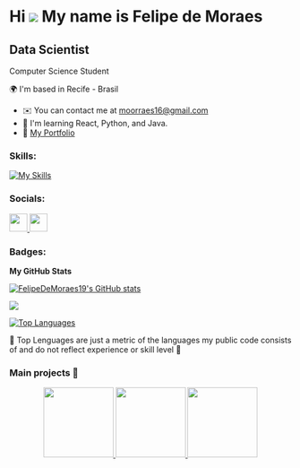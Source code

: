 Hi ![](https://user-images.githubusercontent.com/18350557/176309783-0785949b-9127-417c-8b55-ab5a4333674e.gif) My name is Felipe de Moraes
=====================================================================================================================================
Data Scientist
--------------------
Computer Science Student

🌍  I'm based in Recife - Brasil
* ✉️  You can contact me at [moorraes16@gmail.com](mailto:moorraes16@gmail.com)
* 🧠  I'm learning React, Python, and Java.
* 🚀  [My Portfolio](https://github.com/FelipeDeMoraes19/portfolio)

### Skills:
[![My Skills](https://skillicons.dev/icons?i=react,python,java,html,css,js,mysql,figma,typescript)](https://skillicons.dev)

### Socials:

<p align="left">
  <a href="https://www.github.com/FelipeDeMoraes19" target="_blank" rel="noreferrer"> 
    <img src="https://raw.githubusercontent.com/danielcranney/readme-generator/main/public/icons/socials/github.svg" width="32" height="32" />
  </a>
  <a href="https://www.linkedin.com/in/felipe-moraes-48249026b" target="_blank" rel="noreferrer"> 
    <img src="https://raw.githubusercontent.com/danielcranney/readme-generator/main/public/icons/socials/linkedin.svg" width="32" height="32" />
  </a>
</p>

### Badges:

<b>My GitHub Stats</b>

<a href="https://github.com/FelipeDeMoraes19"><img src="https://github-readme-stats.vercel.app/api?username=FelipeDeMoraes19&show_icons=true&hide=&count_private=true&title_color=0891b2&text_color=ffffff&icon_color=0891b2&bg_color=1c1917&hide_border=true&show_icons=true" alt="FelipeDeMoraes19's GitHub stats" /></a>

<a href="https://github.com/FelipeDeMoraes19"><img src="https://github-readme-streak-stats.herokuapp.com/?user=FelipeDeMoraes19&stroke=ffffff&background=1c1917&ring=0891b2&fire=0891b2&currStreakNum=ffffff&currStreakLabel=0891b2&sideNums=ffffff&sideLabels=ffffff&dates=ffffff&hide_border=true" /></a>

<a href="https://github.com/FelipeDeMoraes19" align="left"><img src="https://github-readme-stats.vercel.app/api/top-langs/?username=FelipeDeMoraes19&langs_count=10&title_color=0891b2&text_color=ffffff&icon_color=0891b2&bg_color=1c1917&hide_border=true&locale=en&custom_title=Top%20Languages" alt="Top Languages" /></a>

🛑 Top Lenguages are just a metric of the languages my public code consists of and do not reflect experience or skill level 🛑

### Main projects 🚀

<p align="center">
  <a href="https://github.com/FelipeDeMoraes19/task-automation">
    <img height="125em" src="https://github-readme-stats.vercel.app/api/pin/?username=FelipeDeMoraes19&repo=task-automation&theme=gruvbox"/>
  </a>
  <a href="https://github.com/FelipeDeMoraes19/Calculator-Project">
    <img height="125em" src="https://github-readme-stats.vercel.app/api/pin/?username=FelipeDeMoraes19&repo=Calculator-Project&theme=gruvbox"/>
  </a>
<a href="https://github.com/FelipeDeMoraes19/employee-hub">
    <img height="125em" src="https://github-readme-stats.vercel.app/api/pin/?username=FelipeDeMoraes19&repo=employee-hub&theme=gruvbox"/>
  </a>
</p>
